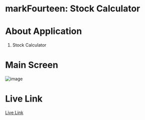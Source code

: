 # markFourteen: Stock Calculator

# About Application

1. Stock Calculator

# Main Screen

![image](https://res.cloudinary.com/debo7pflq/image/upload/v1662218746/Screenshot_1502_pe8zfu.png)

# Live Link

[Live Link](https://markfourteen-profit-loss-calculator.netlify.app/)
